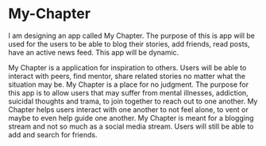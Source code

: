 # My-Chapter
I am designing an app called My Chapter. The purpose of this is app will be used for the users to be able to blog their stories, add friends, read posts, have an active news feed. This app will be dynamic. 

My Chapter is a application for inspiration to others. Users will be able to interact with peers, find mentor, share related stories no matter what the situation may be. My Chapter is a place for no judgment. The purpose for this app is to allow users that may suffer from mental illnesses, addiction, suicidal thoughts and trama, to join together to reach out to one another. My Chapter helps users interact with one another to not feel alone, to vent or maybe to even help guide one another. My Chapter is meant for a blogging stream and not so much as a social media stream. Users will still be able to add and search for friends. 
